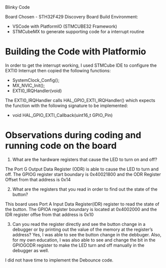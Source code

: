 
Blinky Code

Board Chosen - STH32F429 Discovery Board
Build Environment:
 - VSCode with PlatformIO (STMCUBE32 Framework)
 - STMCubeMX to generate supporting code for a interrupt routine

# Building the Code with Platformio
In order to get the interrupt working, I used STMCube IDE to configure the EXTI0 Interrupt then copied the following functions:
* SystemClock_Config();
* MX_NVIC_Init();
* EXTI0_IRQHandler(void)


The EXTI0_IRQHandler calls HAL_GPIO_EXTI_IRQHandler() which expects the function with the following signature to be implemented:
* void HAL_GPIO_EXTI_Callback(uint16_t GPIO_Pin)

# Observations during coding and running code on the board

1. What are the hardware registers that cause the LED to turn on and off?

The Port G Output Data Register (ODR) is able to cause the LED to turn and off. The GPIOG register start boundary is 0x40021800 and the ODR Register Offset from that address is 0x14

2. What are the registers that you read in order to find out the state of the button?

This board uses Port A Input Data Register(IDR) register to read the state of the button. The GPIOA register boundary is located at 0x4002000 and the IDR register offse from that address is 0x10

3. Can you read the register directly and see the button change in a debugger or by printing out the value of the memory at the register’s address?
Yes, I was able to see the button change in the debbuger. Also, for my own education, I was also able to see and change the bit in the GPIOGODR register to make the LED turn and off manually in the debugger as well.


I did not have time to implement the Debounce code.